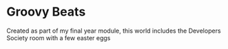 # Groovy Beats
 Created as part of my final year module, this world includes the Developers Society room with a few easter eggs
